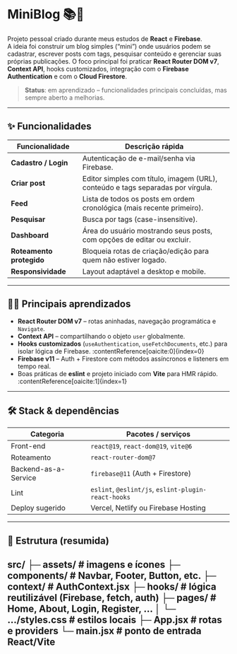 # MiniBlog 📚🚀

Projeto pessoal criado durante meus estudos de **React** e **Firebase**.  
A ideia foi construir um blog simples (“mini”) onde usuários podem se cadastrar, escrever posts com tags, pesquisar conteúdo e gerenciar suas próprias publicações. O foco principal foi praticar **React Router DOM v7**, **Context API**, hooks customizados, integração com o **Firebase Authentication** e com o **Cloud Firestore**.

> **Status**: em aprendizado – funcionalidades principais concluídas, mas sempre aberto a melhorias.

---

## ✨ Funcionalidades

| Funcionalidade | Descrição rápida |
| -------------- | ---------------- |
| **Cadastro / Login** | Autenticação de e-mail/senha via Firebase. |
| **Criar post** | Editor simples com título, imagem (URL), conteúdo e tags separadas por vírgula. |
| **Feed** | Lista de todos os posts em ordem cronológica (mais recente primeiro). |
| **Pesquisar** | Busca por tags (case-insensitive). |
| **Dashboard** | Área do usuário mostrando seus posts, com opções de editar ou excluir. |
| **Roteamento protegido** | Bloqueia rotas de criação/edição para quem não estiver logado. |
| **Responsividade** | Layout adaptável a desktop e mobile. |

---

## 🧑‍💻 Principais aprendizados

* **React Router DOM v7** – rotas aninhadas, navegação programática e `Navigate`.
* **Context API** – compartilhando o objeto `user` globalmente.
* **Hooks customizados** (`useAuthentication`, `useFetchDocuments`, etc.) para isolar lógica de Firebase. :contentReference[oaicite:0]{index=0}
* **Firebase v11** – Auth + Firestore com métodos assíncronos e listeners em tempo real.
* Boas práticas de **eslint** e projeto iniciado com **Vite** para HMR rápido. :contentReference[oaicite:1]{index=1}

---

## 🛠️ Stack & dependências

| Categoria | Pacotes / serviços |
|-----------|--------------------|
| Front-end | `react@19`, `react-dom@19`, `vite@6` |
| Roteamento | `react-router-dom@7` |
| Backend-as-a-Service | `firebase@11` (Auth + Firestore) |
| Lint | `eslint`, `@eslint/js`, `eslint-plugin-react-hooks` |
| Deploy sugerido | Vercel, Netlify ou Firebase Hosting |

---

## 📂 Estrutura (resumida)
src/
├─ assets/ # imagens e ícones
├─ components/ # Navbar, Footer, Button, etc.
├─ context/ # AuthContext.jsx
├─ hooks/ # lógica reutilizável (Firebase, fetch, auth)
├─ pages/ # Home, About, Login, Register, ...
│ └─ .../styles.css # estilos locais
├─ App.jsx # rotas e providers
└─ main.jsx # ponto de entrada React/Vite
---

